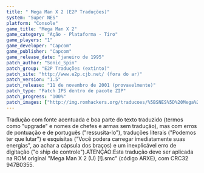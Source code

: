 ```yaml
---
title: " Mega Man X 2 (E2P Traduções)"
system: "Super NES"
platform: "Console"
game_title: "Mega Man X 2"
game_category: "Ação - Plataforma - Tiro"
game_players: "1"
game_developer: "Capcom"
game_publisher: "Capcom"
game_release_date: "janeiro de 1995"
patch_author: "Sonic_Spin"
patch_group: "E2P Traduções (extinto)"
patch_site: "http://www.e2p.cjb.net/ (fora do ar)"
patch_version: "1.5"
patch_release: "11 de novembro de 2001 (provavelmente)"
patch_type: "Patch IPS dentro de pacote ZIP"
patch_progress: "100%"
patch_images: ["http://img.romhackers.org/traducoes/%5BSNES%5D%20Mega%20Man%20X%202%20-%201.png","http://img.romhackers.org/traducoes/%5BSNES%5D%20Mega%20Man%20X%202%20-%20E2P%20Traducoes%20-%202.png","http://img.romhackers.org/traducoes/%5BSNES%5D%20Mega%20Man%20X%202%20-%20E2P%20Traducoes%20-%203.png"]
---
```

Tradução com fonte acentuada e boa parte do texto traduzido (termos como "upgrade" e nomes de chefes e armas sem tradução), mas com erros de pontuação e de português ("ressusita-lo"), traduções literais ("Podemos ter que lutar") e esquisitas ("Você podera carregar imediatamente suas energias", ao achar a cápsula dos braços) e um inexplicável erro de digitação ("o ship de controle").ATENÇÃO:Esta tradução deve ser aplicada na ROM original "Mega Man X 2 (U) [!].smc" (código ARXE), com CRC32 947B0355.